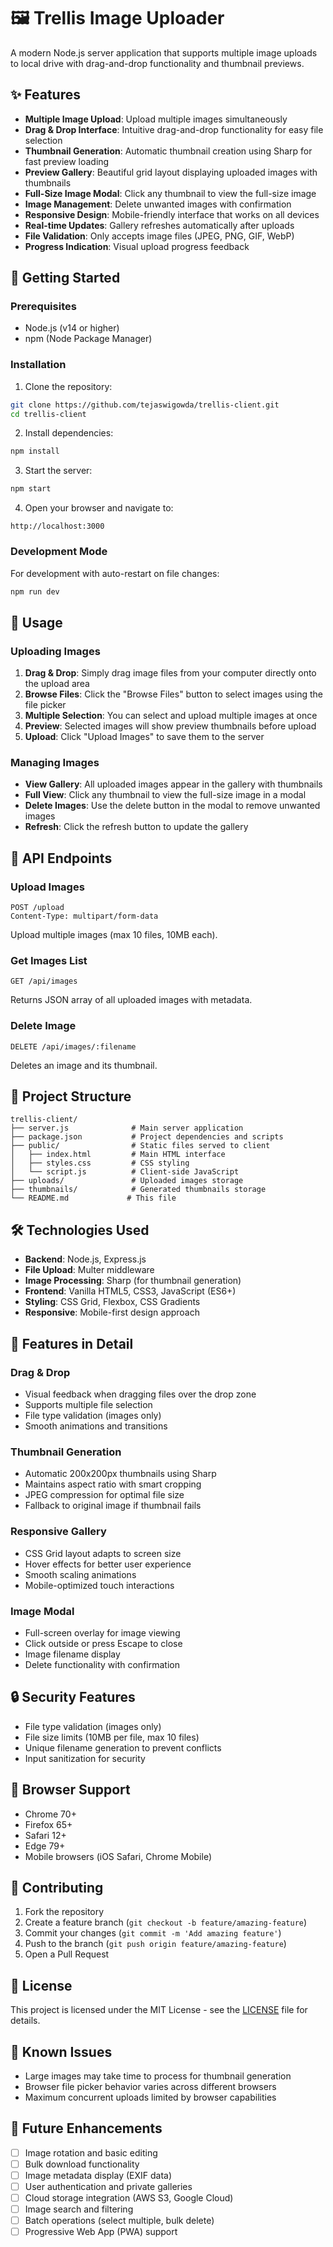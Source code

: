 # 🖼️ Trellis Image Uploader

A modern Node.js server application that supports multiple image uploads to local drive with drag-and-drop functionality and thumbnail previews.

## ✨ Features

- **Multiple Image Upload**: Upload multiple images simultaneously
- **Drag & Drop Interface**: Intuitive drag-and-drop functionality for easy file selection
- **Thumbnail Generation**: Automatic thumbnail creation using Sharp for fast preview loading
- **Preview Gallery**: Beautiful grid layout displaying uploaded images with thumbnails
- **Full-Size Image Modal**: Click any thumbnail to view the full-size image
- **Image Management**: Delete unwanted images with confirmation
- **Responsive Design**: Mobile-friendly interface that works on all devices
- **Real-time Updates**: Gallery refreshes automatically after uploads
- **File Validation**: Only accepts image files (JPEG, PNG, GIF, WebP)
- **Progress Indication**: Visual upload progress feedback

## 🚀 Getting Started

### Prerequisites

- Node.js (v14 or higher)
- npm (Node Package Manager)

### Installation

1. Clone the repository:
```bash
git clone https://github.com/tejaswigowda/trellis-client.git
cd trellis-client
```

2. Install dependencies:
```bash
npm install
```

3. Start the server:
```bash
npm start
```

4. Open your browser and navigate to:
```
http://localhost:3000
```

### Development Mode

For development with auto-restart on file changes:
```bash
npm run dev
```

## 📖 Usage

### Uploading Images

1. **Drag & Drop**: Simply drag image files from your computer directly onto the upload area
2. **Browse Files**: Click the "Browse Files" button to select images using the file picker
3. **Multiple Selection**: You can select and upload multiple images at once
4. **Preview**: Selected images will show preview thumbnails before upload
5. **Upload**: Click "Upload Images" to save them to the server

### Managing Images

- **View Gallery**: All uploaded images appear in the gallery with thumbnails
- **Full View**: Click any thumbnail to view the full-size image in a modal
- **Delete Images**: Use the delete button in the modal to remove unwanted images
- **Refresh**: Click the refresh button to update the gallery

## 🔧 API Endpoints

### Upload Images
```
POST /upload
Content-Type: multipart/form-data
```
Upload multiple images (max 10 files, 10MB each).

### Get Images List
```
GET /api/images
```
Returns JSON array of all uploaded images with metadata.

### Delete Image
```
DELETE /api/images/:filename
```
Deletes an image and its thumbnail.

## 📁 Project Structure

```
trellis-client/
├── server.js              # Main server application
├── package.json           # Project dependencies and scripts
├── public/                # Static files served to client
│   ├── index.html         # Main HTML interface
│   ├── styles.css         # CSS styling
│   └── script.js          # Client-side JavaScript
├── uploads/               # Uploaded images storage
├── thumbnails/            # Generated thumbnails storage
└── README.md             # This file
```

## 🛠️ Technologies Used

- **Backend**: Node.js, Express.js
- **File Upload**: Multer middleware
- **Image Processing**: Sharp (for thumbnail generation)
- **Frontend**: Vanilla HTML5, CSS3, JavaScript (ES6+)
- **Styling**: CSS Grid, Flexbox, CSS Gradients
- **Responsive**: Mobile-first design approach

## 🎨 Features in Detail

### Drag & Drop
- Visual feedback when dragging files over the drop zone
- Supports multiple file selection
- File type validation (images only)
- Smooth animations and transitions

### Thumbnail Generation
- Automatic 200x200px thumbnails using Sharp
- Maintains aspect ratio with smart cropping
- JPEG compression for optimal file size
- Fallback to original image if thumbnail fails

### Responsive Gallery
- CSS Grid layout adapts to screen size
- Hover effects for better user experience
- Smooth scaling animations
- Mobile-optimized touch interactions

### Image Modal
- Full-screen overlay for image viewing
- Click outside or press Escape to close
- Image filename display
- Delete functionality with confirmation

## 🔒 Security Features

- File type validation (images only)
- File size limits (10MB per file, max 10 files)
- Unique filename generation to prevent conflicts
- Input sanitization for security

## 📱 Browser Support

- Chrome 70+
- Firefox 65+ 
- Safari 12+
- Edge 79+
- Mobile browsers (iOS Safari, Chrome Mobile)

## 🤝 Contributing

1. Fork the repository
2. Create a feature branch (`git checkout -b feature/amazing-feature`)
3. Commit your changes (`git commit -m 'Add amazing feature'`)
4. Push to the branch (`git push origin feature/amazing-feature`)
5. Open a Pull Request

## 📄 License

This project is licensed under the MIT License - see the [LICENSE](LICENSE) file for details.

## 🐛 Known Issues

- Large images may take time to process for thumbnail generation
- Browser file picker behavior varies across different browsers
- Maximum concurrent uploads limited by browser capabilities

## 🔮 Future Enhancements

- [ ] Image rotation and basic editing
- [ ] Bulk download functionality
- [ ] Image metadata display (EXIF data)
- [ ] User authentication and private galleries
- [ ] Cloud storage integration (AWS S3, Google Cloud)
- [ ] Image search and filtering
- [ ] Batch operations (select multiple, bulk delete)
- [ ] Progressive Web App (PWA) support